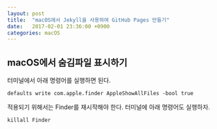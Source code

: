 ```yaml
---
layout: post
title:  "macOS에서 Jekyll을 사용하여 GitHub Pages 만들기"
date:   2017-02-01 23:36:00 +0900
categories: macOS
---
```


## macOS에서 숨김파일 표시하기

터미널에서 아래 명령어를 실행하면 된다.  
```Terminal
defaults write com.apple.finder AppleShowAllFiles -bool true
```

적용되기 위해서는 Finder를 재시작해야 한다. 터미널에 아래 명령어도 실행하자.  
```Terminal 
killall Finder
```